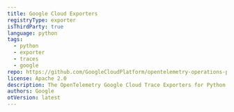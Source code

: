 ```yaml
---
title: Google Cloud Exporters
registryType: exporter
isThirdParty: true
language: python
tags:
  - python
  - exporter
  - traces
  - google
repo: https://github.com/GoogleCloudPlatform/opentelemetry-operations-python/tree/main/opentelemetry-exporter-gcp-trace
license: Apache 2.0
description: The OpenTelemetry Google Cloud Trace Exporters for Python.
authors: Google
otVersion: latest
---
```

